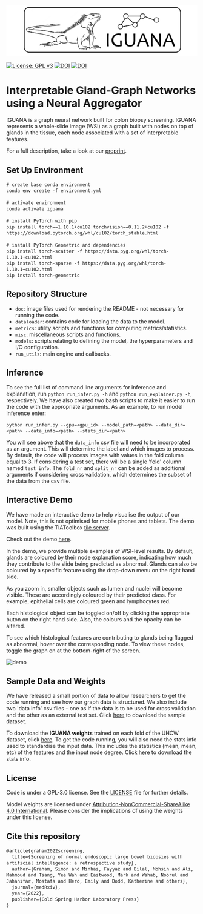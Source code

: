 <p align="center">
  <img src="doc/iguana.png">
</p>

[![License: GPL v3](https://img.shields.io/badge/License-GPLv3-orange.svg)](https://www.gnu.org/licenses/gpl-3.0)
  <a href="#cite-this-repository"><img src="https://img.shields.io/badge/Cite%20this%20repository-BibTeX-brightgreen" alt="DOI"></a> <a href="https://doi.org/10.1101/2022.10.17.22279804"><img src="https://img.shields.io/badge/DOI-10.1101%2F2022.10.17.22279804-blue" alt="DOI"></a>
<br>

# Interpretable Gland-Graph Networks using a Neural Aggregator

IGUANA is a graph neural network built for colon biopsy screening. IGUANA represents a whole-slide image (WSI) as a graph built with nodes on top of glands in the tissue, each node associated with a set of interpretable features. 

For a full description, take a look at our [preprint](https://doi.org/10.1101/2022.10.17.22279804).

## Set Up Environment

```
# create base conda environment
conda env create -f environment.yml

# activate environment
conda activate iguana

# install PyTorch with pip
pip install torch==1.10.1+cu102 torchvision==0.11.2+cu102 -f https://download.pytorch.org/whl/cu102/torch_stable.html

# install PyTorch Geometric and dependencies
pip install torch-scatter -f https://data.pyg.org/whl/torch-1.10.1+cu102.html
pip install torch-sparse -f https://data.pyg.org/whl/torch-1.10.1+cu102.html
pip install torch-geometric
```

## Repository Structure

- `doc`: image files used for rendering the README - not necessary for running the code. 
- `dataloader`: contains code for loading the data to the model.
- `metrics`: utility scripts and functions for computing metrics/statistics.
- `misc`: miscellaneous scripts and functions.
- `models`: scripts relating to defining the model, the hyperparameters and I/O configuration.
- `run_utils`: main engine and callbacks.


## Inference

To see the full list of command line arguments for inference and explanation, run `python run_infer.py -h` and `python run_explainer.py -h`, respectively. We have also created two bash scripts to make it easier to run the code with the appropriate arguments. As an example, to run model inference enter:

```
python run_infer.py --gpu=<gpu_id> --model_path=<path> --data_dir=<path> --data_info=<path> --stats_dir=<path>
```

You will see above that the `data_info` csv file will need to be incorporated as an argument. This will determine the label and which images to process. By default, the code will process images with values in the fold column equal to 3. If considering a test set, there will be a single 'fold' column named `test_info`. The `fold_nr` and `split_nr` can be added as additional arguments if considering cross validation, which determines the subset of the data from the csv file.


## Interactive Demo
We have made an interactive demo to help visualise the output of our model. Note, this is not optimised for mobile phones and tablets. The demo was built using the TIAToolbox [tile server](https://tia-toolbox.readthedocs.io/en/latest/_autosummary/tiatoolbox.visualization.tileserver.TileServer.html).

Check out the demo [here](https://iguana.dcs.warwick.ac.uk). 

In the demo, we provide multiple examples of WSI-level results. By default, glands are coloured by their node explanation score, indicating how much they contribute to the slide being predicted as abnormal. Glands can also be coloured by a specific feature using the drop-down menu on the right hand side.

As you zoom in, smaller objects such as lumen and nuclei will become visible. These are accordingly coloured by their predicted class. For example, epithelial cells are coloured green and lymphocytes red.

Each histological object can be toggled on/off by clicking the appropriate buton on the right hand side. Also, the colours and the opacity can be altered. 

To see which histological features are contributing to glands being flagged as abnormal, hover over the corresponding node. To view these nodes, toggle the graph on at the bottom-right of the screen.

![demo](https://user-images.githubusercontent.com/20071401/201095785-d7ce01c3-9652-425e-b1cd-38dd22672b81.gif)

## Sample Data and Weights
We have released a small portion of data to allow researchers to get the code running and see how our graph data is structured. We also include two 'data info' csv files - one as if the data is to be used for cross validation and the other as an external test set. Click [here](https://drive.google.com/drive/folders/14MYdB-Acb93L6IdJfHnlWG7M2pkBn53I?usp=sharing) to download the sample dataset.

To download the **IGUANA weights** trained on each fold of the UHCW dataset, click [here](https://drive.google.com/drive/folders/1J78dItPqMZcj2BsM4mf69x61wNAuJwKP?usp=share_link). To get the code running, you will also need the stats info used to standardise the input data. This includes the statistics (mean, mean, etc) of the features and the input node degree. Click [here](https://drive.google.com/drive/folders/1vcbf-9YrtoQUpFvf_l73iy5TupVWEdBF?usp=sharing) to download the stats info.
## License

Code is under a GPL-3.0 license. See the [LICENSE](https://github.com/TissueImageAnalytics/cerberus/blob/master/LICENSE) file for further details.

Model weights are licensed under [Attribution-NonCommercial-ShareAlike 4.0 International](http://creativecommons.org/licenses/by-nc-sa/4.0/). Please consider the implications of using the weights under this license. 

## Cite this repository

```
@article{graham2022screening,
  title={Screening of normal endoscopic large bowel biopsies with artificial intelligence: a retrospective study},
  author={Graham, Simon and Minhas, Fayyaz and Bilal, Mohsin and Ali, Mahmoud and Tsang, Yee Wah and Eastwood, Mark and Wahab, Noorul and Jahanifar, Mostafa and Hero, Emily and Dodd, Katherine and others},
  journal={medRxiv},
  year={2022},
  publisher={Cold Spring Harbor Laboratory Press}
}
```

